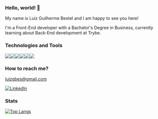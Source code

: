 ### Hello, world! 👋

My name is Luiz Guilherme Bestel and I am happy to see you here!

I'm a Front-End developer with a Bachelor's Degree in Business, currently learning about Back-End development at Trybe.

### Technologies and Tools

<img src="https://img.shields.io/badge/HTML5-E34F26?style=for-the-badge&logo=html5&logoColor=white" /><img src="https://img.shields.io/badge/CSS3-1572B6?style=for-the-badge&logo=css3&logoColor=white" /><img src="https://img.shields.io/badge/JavaScript-323330?style=for-the-badge&logo=javascript&logoColor=F7DF1E" /><img src="https://img.shields.io/badge/React-20232A?style=for-the-badge&logo=react&logoColor=61DAFB" /><img src="https://img.shields.io/badge/Redux-593D88?style=for-the-badge&logo=redux&logoColor=white" /><img src="https://img.shields.io/badge/Jest-C21325?style=for-the-badge&logo=jest&logoColor=white" />


### How to reach me?

luizgbes@gmail.com

<a href="https://www.linkedin.com/in/luiz-guilherme-bestel-5bab057b/">
  <img alt="LinkedIn" src="https://img.shields.io/badge/LinkedIn-0077B5?style=for-the-badge&logo=linkedin&logoColor=white" />
</a>

### Stats

[![Top Langs](https://github-readme-stats.vercel.app/api/top-langs/?username=lgbestel&layout=compact)](https://github.com/lgbestel/github-readme-stats)
